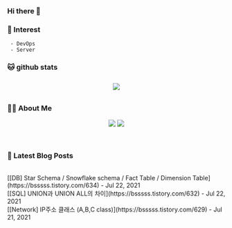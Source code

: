 
### Hi there 👋   

### 📖   Interest   
     - DevOps   
     - Server  

###  🐱 github stats  

<div id="main" align="center">
    <img src="https://github-readme-stats.vercel.app/api?username=qpyu66&hide=stars,contribs&count_private=true&show_icons=true"
        style="height: auto; margin-left: 20px; margin-right: 20px; padding: 10px;"/>
</div>

###  💁‍♀️ About Me  
<p align="center">
    <a href="https://bsssss.tistory.com/"><img src="https://img.shields.io/badge/Blog-FF5722?style=flat-square&logo=Blogger&logoColor=white"/></a>
    <a href="mailto:qpyu66@gmail.com"><img src="https://img.shields.io/badge/Gmail-d14836?style=flat-square&logo=Gmail&logoColor=white&link=qpyu66@gmail.com"/></a>
</p>

<br>

### 📕 Latest Blog Posts   
<br>
[[DB] Star Schema / Snowflake schema / Fact Table / Dimension Table](https://bsssss.tistory.com/634) - Jul 22, 2021<br>
[[SQL] UNION과 UNION ALL의 차이](https://bsssss.tistory.com/632) - Jul 22, 2021<br>
[[Network] IP주소 클래스 (A,B,C class)](https://bsssss.tistory.com/629) - Jul 21, 2021<br>

